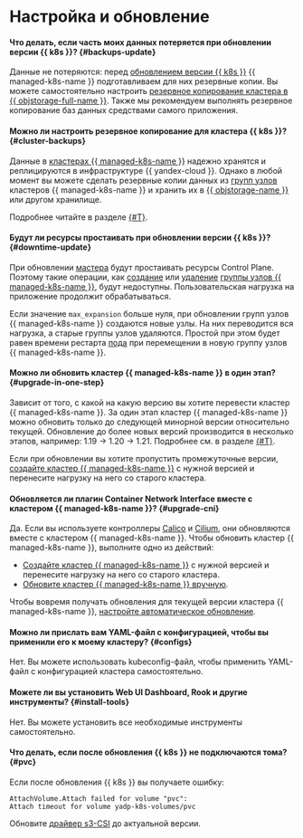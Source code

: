 # Настройка и обновление

#### Что делать, если часть моих данных потеряется при обновлении версии {{ k8s }}? {#backups-update}

Данные не потеряются: перед [обновлением версии {{ k8s }}](../../managed-kubernetes/concepts/release-channels-and-updates.md) {{ managed-k8s-name }} подготавливаем для них резервные копии. Вы можете самостоятельно настроить [резервное копирование кластера в {{ objstorage-full-name }}](../../managed-kubernetes/tutorials/backup.md). Также мы рекомендуем выполнять резервное копирование баз данных средствами самого приложения.

#### Можно ли настроить резервное копирование для кластера {{ k8s }}? {#cluster-backups}

Данные в [кластерах {{ managed-k8s-name }}](../../managed-kubernetes/concepts/index.md#kubernetes-cluster) надежно хранятся и реплицируются в инфраструктуре {{ yandex-cloud }}. Однако в любой момент вы можете сделать резервные копии данных из [групп узлов](../../managed-kubernetes/concepts/index.md#node-group) кластеров {{ managed-k8s-name }} и хранить их в [{{ objstorage-name }}](../../storage/) или другом хранилище.

Подробнее читайте в разделе [{#T}](../../managed-kubernetes/tutorials/backup.md).

#### Будут ли ресурсы простаивать при обновлении версии {{ k8s }}? {#downtime-update}

При обновлении [мастера](../../managed-kubernetes/concepts/index.md#master) будут простаивать ресурсы Control Plane. Поэтому такие операции, как [создание](../../managed-kubernetes/operations/node-group/node-group-create.md) или [удаление](../../managed-kubernetes/operations/node-group/node-group-delete.md) [группы узлов {{ managed-k8s-name }}](../../managed-kubernetes/concepts/index.md#node-group), будут недоступны. Пользовательская нагрузка на приложение продолжит обрабатываться.

Если значение `max_expansion` больше нуля, при обновлении групп узлов {{ managed-k8s-name }} создаются новые узлы. На них переводится вся нагрузка, а старые группы узлов удаляются. Простой при этом будет равен времени рестарта [пода](../../managed-kubernetes/concepts/index.md#pod) при перемещении в новую группу узлов {{ managed-k8s-name }}.

#### Можно ли обновить кластер {{ managed-k8s-name }} в один этап? {#upgrade-in-one-step}

Зависит от того, с какой на какую версию вы хотите перевести кластер {{ managed-k8s-name }}. За один этап кластер {{ managed-k8s-name }} можно обновить только до следующей минорной версии относительно текущей. Обновление до более новых версий производится в несколько этапов, например: 1.19 → 1.20 → 1.21. Подробнее см. в разделе [{#T}](../../managed-kubernetes/operations/update-kubernetes.md#cluster-upgrade).

Если при обновлении вы хотите пропустить промежуточные версии, [создайте кластер {{ managed-k8s-name }}](../../managed-kubernetes/operations/kubernetes-cluster/kubernetes-cluster-create.md) с нужной версией и перенесите нагрузку на него со старого кластера.

#### Обновляется ли плагин Container Network Interface вместе с кластером {{ managed-k8s-name }}? {#upgrade-cni}

Да. Если вы используете контроллеры [Calico](../../managed-kubernetes/concepts/network-policy.md#calico) и [Cilium](../../managed-kubernetes/concepts/network-policy.md#cilium), они обновляются вместе с кластером {{ managed-k8s-name }}. Чтобы обновить кластер {{ managed-k8s-name }}, выполните одно из действий:
* [Создайте кластер {{ managed-k8s-name }}](../../managed-kubernetes/operations/kubernetes-cluster/kubernetes-cluster-create.md) с нужной версией и перенесите нагрузку на него со старого кластера.
* [Обновите кластер {{ managed-k8s-name }} вручную](../../managed-kubernetes/operations/update-kubernetes.md#cluster-manual-upgrade).

Чтобы вовремя получать обновления для текущей версии кластера {{ managed-k8s-name }}, [настройте автоматическое обновление](../../managed-kubernetes/operations/update-kubernetes.md#cluster-auto-upgrade).

#### Можно ли прислать вам YAML-файл с конфигурацией, чтобы вы применили его к моему кластеру? {#configs}

Нет. Вы можете использовать kubeconfig-файл, чтобы применить YAML-файл с конфигурацией кластера самостоятельно.

#### Можете ли вы установить Web UI Dashboard, Rook и другие инструменты? {#install-tools}

Нет. Вы можете установить все необходимые инструменты самостоятельно.

#### Что делать, если после обновления {{ k8s }} не подключаются тома? {#pvc}

Если после обновления {{ k8s }} вы получаете ошибку:

```text
AttachVolume.Attach failed for volume "pvc":
Attach timeout for volume yadp-k8s-volumes/pvc
```

Обновите [драйвер s3-CSI](https://github.com/ctrox/csi-s3) до актуальной версии.